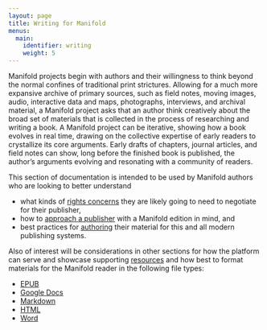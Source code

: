 ```yaml
---
layout: page
title: Writing for Manifold
menus:
  main:
    identifier: writing
    weight: 5
---
```


Manifold projects begin with authors and their willingness to think beyond the normal confines of traditional print strictures. Allowing for a much more expansive archive of primary sources, such as field notes, moving images, audio, interactive data and maps, photographs, interviews, and archival material, a Manifold project asks that an author think creatively about the broad set of materials that is collected in the process of researching and writing a book. A Manifold project can be iterative, showing how a book evolves in real time, drawing on the collective expertise of early readers to crystallize its core arguments. Early drafts of chapters, journal articles, and field notes can show, long before the finished book is published, the author’s arguments evolving and resonating with a community of readers.

This section of documentation is intended to be used by Manifold authors who are looking to better understand

- what kinds of [rights concerns](/docs/guides/writing/rights) they are likely going to need to negotiate for their publisher,
- how to [approach a publisher](/docs/guides/writing/proposals) with a Manifold edition in mind, and
- best practices for [authoring](/docs/guides/writing/writing) their material for this and all modern publishing systems.

Also of interest will be considerations in other sections for how the platform can serve and showcase supporting [resources](/docs/projects/resources) and how best to format materials for the Manifold reader in the following file types:

- [EPUB](/docs/projects/preparing/epub)
- [Google Docs](/docs/projects/preparing/gdoc)
- [Markdown](/docs/projects/preparing/md)
- [HTML](/docs/projects/preparing/html)
- [Word](/docs/projects/preparing/docx)
